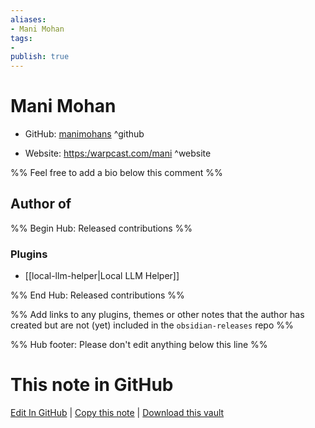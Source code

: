 ```yaml
---
aliases:
- Mani Mohan
tags:
- 
publish: true
---
```


# Mani Mohan

- GitHub: [manimohans](https://github.com/manimohans/) ^github
<!-- - Discord: `@` ^discord-->
- Website: <https:/warpcast.com/mani> ^website
<!-- - [[Publish sites|Publish site]]: <https://> ^publish-->

%% Feel free to add a bio below this comment %%


## Author of

%% Begin Hub: Released contributions %%
### Plugins
- [[local-llm-helper|Local LLM Helper]]

%% End Hub: Released contributions %%

%% Add links to any plugins, themes or other notes that the author has created but are not (yet) included in the `obsidian-releases` repo %%

<!--
### Unlisted plugins
-->

<!--
### Others
-->

<!--
## Sponsor this author
-->

<!-- - [[GitHub sponsors]]: [Sponsor @manimohans on GitHub Sponsors](https://github.com/sponsors/manimohans) ^github-sponsor-->
<!-- - [[Buy me a coffee]]: <https://> ^buy-me-a-coffee-->
<!-- - [[PayPal]]: <https://> ^paypal-->
<!-- - [[Patreon]]: <https://> ^patreon-->

<!--
## Follow this author
-->

<!-- - [[YouTube Channels|On YouTube]]: <https://> ^youtube-->
<!-- - Twitter: <https://> ^twitter-->
<!-- - ... -->

%% Hub footer: Please don't edit anything below this line %%

# This note in GitHub

<span class="git-footer">[Edit In GitHub](https://github.dev/obsidian-community/obsidian-hub/blob/main/01%20-%20Community/People/manimohans.md "git-hub-edit-note") | [Copy this note](https://raw.githubusercontent.com/obsidian-community/obsidian-hub/main/01%20-%20Community/People/manimohans.md "git-hub-copy-note") | [Download this vault](https://github.com/obsidian-community/obsidian-hub/archive/refs/heads/main.zip "git-hub-download-vault") </span>
